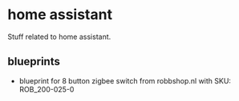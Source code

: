 # home assistant
Stuff related to home assistant.

## blueprints
* blueprint for 8 button zigbee switch from robbshop.nl with SKU: ROB_200-025-0

